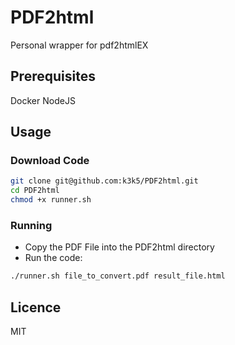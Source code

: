 # PDF2html
Personal wrapper for pdf2htmlEX

## Prerequisites
Docker
NodeJS

## Usage
### Download Code
```sh
git clone git@github.com:k3k5/PDF2html.git
cd PDF2html
chmod +x runner.sh
```

### Running
* Copy the PDF File into the PDF2html directory
* Run the code:
```sh
./runner.sh file_to_convert.pdf result_file.html
```

## Licence
MIT
